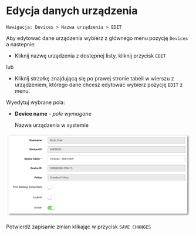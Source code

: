 # Edycja danych urządzenia

```text
Nawigacja: Devices > Nazwa urządzenia > EDIT
```

Aby edytować dane urządzenia wybierz z głównego menu pozycję `Devices` a nastepnie:

* Kliknij nazwę urządzenia z dostępnej listy, kliknij przycisk `EDIT`

lub

* Kliknij strzałkę znajdującą się po prawej stronie tabeli w wierszu z urządzeniem, którego dane chcesz edytować wybierz pozycję `EDIT` z menu. 

Wyedytuj wybrane pola:

* **Device name**  _- pole wymagane_  

  Nazwa urządzenia w systemie

![](../../.gitbook/assets/edit_device_s.png)

Potwierdź zapisanie zmian klikając w przycisk `SAVE CHANGES`

